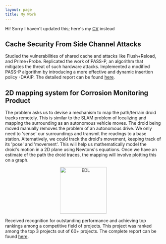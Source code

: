 ```yaml
---
layout: page
title: My Work
---
```


Hi! Sorry I haven't updated this; here's my [CV](/assets/CV.pdf) instead



## Cache Security From Side Channel Attacks
Studied the vulnerabilities of shared cache and attacks like Flush+Reload, and Prime+Probe. Replicated the work of PASS-P, an algorithm that mitigates the threat of such hardware attacks. Implemented a modified PASS-P algorithm by introducing a more effective and dynamic insertion policy -DAAIP. The detailed report can be found [here](/assets/Rishabh_200260041_RnD_report.pdf).

## 2D mapping system for Corrosion Monitoring Product
The problem asks us to devise a mechanism to map the path/terrain droid tracks remotely. This is similar to the SLAM problem of localizing and mapping the surrounding as an autonomous vehicle moves. The droid being moved manually removes the problem of an autonomous drive. We only need to 'sense' our surroundings and transmit the readings to a base station. Alternatively, we could track the droid's movement, keeping track of its 'pose' and 'movement'. This will help us mathematically model the droid's motion in a 2D plane using Newtons's equations. Once we have an estimate of the path the droid traces, the mapping will involve plotting this on a graph.

<p align="center">
<img src="https://github.com/borlaugg/borlaugg.github.io/blob/master/assets/img/EDL.jpg" alt="EDL" width="150"/>               
</p>

Received recognition for outstanding performance and achieving top rankings among a competitive field of projects. This project was ranked among the top 3 projects out of 60+ projects.
The complete report can be found [here](/assets/EDL_DESIGN.pdf).

